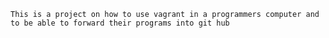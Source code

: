 `This is a project on how to use vagrant in a programmers computer and to be able to forward their programs into git hub`
